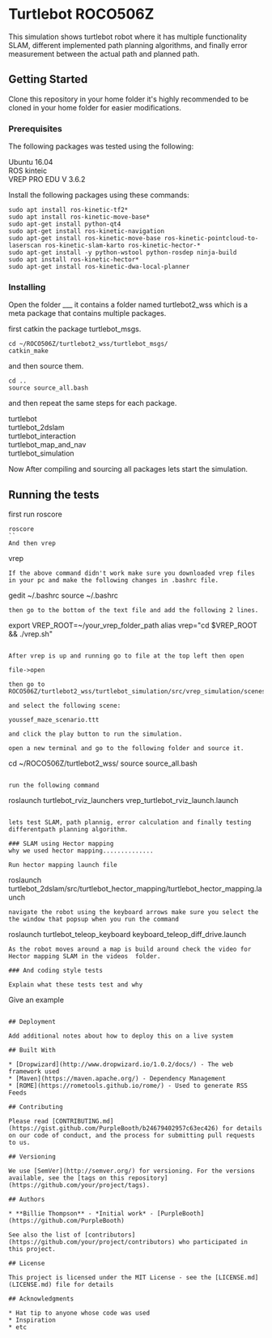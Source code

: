 # Turtlebot ROCO506Z

This simulation shows turtlebot robot where it has multiple functionality SLAM, different implemented path planning algorithms, and finally error measurement between the actual path and planned path.

## Getting Started

Clone this repository in your home folder it's highly recommended to be cloned in your home folder for easier modifications. 

### Prerequisites

The following packages was tested using the following:

Ubuntu 16.04  
ROS kinteic   
VREP PRO EDU V 3.6.2  

Install the following packages using these commands:

```
sudo apt install ros-kinetic-tf2*
sudo apt install ros-kinetic-move-base*
sudo apt-get install python-qt4
sudo apt-get install ros-kinetic-navigation
sudo apt-get install ros-kinetic-move-base ros-kinetic-pointcloud-to-laserscan ros-kinetic-slam-karto ros-kinetic-hector-*
sudo apt-get install -y python-wstool python-rosdep ninja-build
sudo apt install ros-kinetic-hector*
sudo apt-get install ros-kinetic-dwa-local-planner

```

### Installing

Open the folder ___ it contains a folder named turtlebot2_wss which is a meta package that contains multiple packages.

first catkin the package turtlebot_msgs.


```
cd ~/ROCO506Z/turtlebot2_wss/turtlebot_msgs/
catkin_make
```

and then source them. 

```
cd ..
source source_all.bash
```
and then repeat the same steps for each package.

turtlebot  
turtlebot_2dslam  
turtlebot_interaction  
turtlebot_map_and_nav  
turtlebot_simulation  

Now After compiling and sourcing all packages lets start the simulation.

## Running the tests

first run roscore 

```
roscore
``
And then vrep
```
vrep
```
If the above command didn't work make sure you downloaded vrep files in your pc and make the following changes in .bashrc file.
```
gedit ~/.bashrc
source ~/.bashrc
```
then go to the bottom of the text file and add the following 2 lines. 
```
export VREP_ROOT=~/your_vrep_folder_path
alias vrep="cd $VREP_ROOT && ./vrep.sh"
```

After vrep is up and running go to file at the top left then open   

file->open  

then go to ROCO506Z/turtlebot2_wss/turtlebot_simulation/src/vrep_simulation/scenes/

and select the following scene:  

youssef_maze_scenario.ttt  

and click the play button to run the simulation.  

open a new terminal and go to the following folder and source it. 
```
cd ~/ROCO506Z/turtlebot2_wss/
source source_all.bash
```

run the following command
```
roslaunch turtlebot_rviz_launchers vrep_turtlebot_rviz_launch.launch
```

lets test SLAM, path plannig, error calculation and finally testing differentpath planning algorithm.

### SLAM using Hector mapping 
why we used hector mapping..............

Run hector mapping launch file 
```
roslaunch turtlebot_2dslam/src/turtlebot_hector_mapping/turtlebot_hector_mapping.launch

```
navigate the robot using the keyboard arrows make sure you select the the window that popsup when you run the command
```
roslaunch turtlebot_teleop_keyboard keyboard_teleop_diff_drive.launch
```
As the robot moves around a map is build around check the video for Hector mapping SLAM in the videos  folder.

### And coding style tests

Explain what these tests test and why

```
Give an example
```

## Deployment

Add additional notes about how to deploy this on a live system

## Built With

* [Dropwizard](http://www.dropwizard.io/1.0.2/docs/) - The web framework used
* [Maven](https://maven.apache.org/) - Dependency Management
* [ROME](https://rometools.github.io/rome/) - Used to generate RSS Feeds

## Contributing

Please read [CONTRIBUTING.md](https://gist.github.com/PurpleBooth/b24679402957c63ec426) for details on our code of conduct, and the process for submitting pull requests to us.

## Versioning

We use [SemVer](http://semver.org/) for versioning. For the versions available, see the [tags on this repository](https://github.com/your/project/tags). 

## Authors

* **Billie Thompson** - *Initial work* - [PurpleBooth](https://github.com/PurpleBooth)

See also the list of [contributors](https://github.com/your/project/contributors) who participated in this project.

## License

This project is licensed under the MIT License - see the [LICENSE.md](LICENSE.md) file for details

## Acknowledgments

* Hat tip to anyone whose code was used
* Inspiration
* etc


